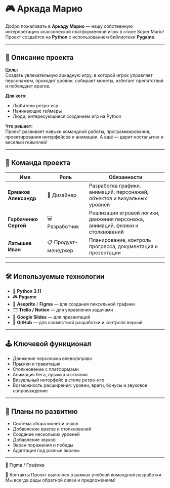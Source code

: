# 🎮 Аркада Марио

Добро пожаловать в **Аркаду Марио** — нашу собственную интерпретацию классической платформенной игры в стиле Super Mario!  
Проект создаётся на **Python** с использованием библиотеки **Pygame**.

---

## 🧠 Описание проекта

**Цель:**  
Создать увлекательную аркадную игру, в которой игрок управляет персонажем, проходит уровни, собирает монеты, избегает препятствий и побеждает врагов.  

**Для кого:**  
- Любители ретро-игр  
- Начинающие геймеры  
- Люди, интересующиеся созданием игр на Python

**Что решает:**  
Проект развивает навыки командной работы, программирования, проектирования интерфейсов и анимации. А ещё — дарит ностальгию и весёлый геймплей!

---

## 👥 Команда проекта

| Имя                | Роль               | Обязанности                                                                 |
|---------------------|--------------------|------------------------------------------------------------------------------|
| **Ермаков Александр** | 🎨 Дизайнер         | Разработка графики, анимаций, персонажей, объектов и визуальных уровней     |
| **Горбаченко Сергей** | 💻 Разработчик      | Реализация игровой логики, движения персонажа, анимаций, физики и столкновений |
| **Латышев Иван**      | 📋 Продукт-менеджер | Планирование, контроль прогресса, документация и презентации                |

---

## 🛠️ Используемые технологии

- 🐍 **Python 3.11**
- 🎮 **Pygame**
- 🎨 **Aseprite** / **Figma** — для создания пиксельной графики
- 🗂️ **Trello / Notion** — для управления задачами
- 💬 **Google Slides** — для презентаций
- 🧪 **GitHub** — для совместной разработки и контроля версий

---

## 🕹️ Ключевой функционал

- Движение персонажа влево/вправо
- Прыжки и гравитация
- Столкновение с платформами
- Анимация бега, прыжка и стояния
- Визуальный интерфейс в стиле ретро-игр
- Возможность расширения: уровни, враги, бонусы и звуковое сопровождение

---

## 🚧 Планы по развитию

- Система сбора монет и очков  
- Добавление врагов и столкновений  
- Создание нескольких уровней  
- Добавление звуков  
- Экран поражения и победы  
- Адаптация под разные экраны

---

🎨 Figma / Графика

📢 Контакты
Проект выполнен в рамках учебной командной разработки.
Мы всегда рады обратной связи и предложениям!
